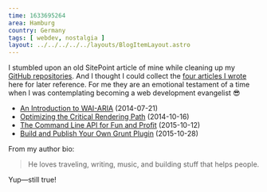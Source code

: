 ```yaml
---
time: 1633695264
area: Hamburg
country: Germany
tags: [ webdev, nostalgia ]
layout: ../../../../../layouts/BlogItemLayout.astro
---
```


I stumbled upon an old SitePoint article of mine while cleaning up my [GitHub repositories](https://github.com/stephanmax?tab=repositories). And I thought I could collect the [four articles I wrote](https://www.sitepoint.com/author/smax/) here for later reference. For me they are an emotional testament of a time when I was contemplating becoming a web development evangelist 😎


* [An Introduction to WAI-ARIA](https://www.sitepoint.com/introduction-wai-aria/) (2014-07-21)
* [Optimizing the Critical Rendering Path](https://www.sitepoint.com/optimizing-critical-rendering-path/) (2014-10-16)
* [The Command Line API for Fun and Profit](https://www.sitepoint.com/command-line-api-fun-profit/) (2015-10-12)
* [Build and Publish Your Own Grunt Plugin](https://www.sitepoint.com/build-and-publish-your-own-grunt-plugin/) (2015-10-28)

From my author bio:

> He loves traveling, writing, music, and building stuff that helps people.

Yup—still true!
